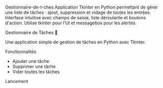 Gestionnaire-de-t-ches
Application Tkinter en Python permettant de gérer une liste de tâches : ajout, suppression et vidage de toutes les entrées. Interface intuitive avec champs de saisie, liste déroulante et boutons d'action. Utilise tkinter pour l'UI et messagebox pour les alertes.


Gestionnaire de Tâches 📝

Une application simple de gestion de tâches en Python avec Tkinter.

Fonctionnalités
- Ajouter une tâche 
- Supprimer une tâche 
- Vider toutes les tâches 

Lancement
